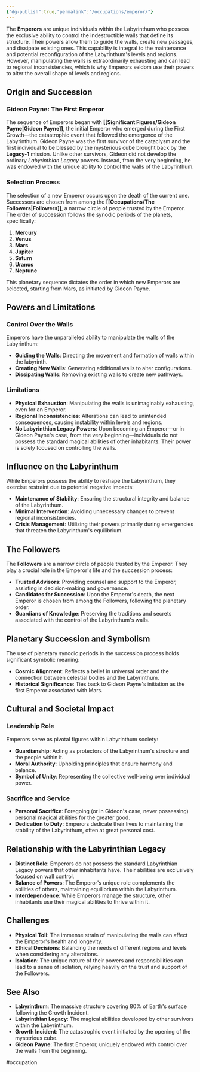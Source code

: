 ```yaml
---
{"dg-publish":true,"permalink":"/occupations/emperor/"}
---
```


The **Emperors** are unique individuals within the Labyrinthum who possess the exclusive ability to control the indestructible walls that define its structure. Their powers allow them to guide the walls, create new passages, and dissipate existing ones. This capability is integral to the maintenance and potential reconfiguration of the Labyrinthum's levels and regions. However, manipulating the walls is extraordinarily exhausting and can lead to regional inconsistencies, which is why Emperors seldom use their powers to alter the overall shape of levels and regions.

## Origin and Succession

### Gideon Payne: The First Emperor

The sequence of Emperors began with **[[Significant Figures/Gideon Payne\|Gideon Payne]]**, the initial Emperor who emerged during the First Growth—the catastrophic event that followed the emergence of the Labyrinthum. Gideon Payne was the first survivor of the cataclysm and the first individual to be blessed by the mysterious cube brought back by the **Legacy-1** mission. Unlike other survivors, Gideon did not develop the ordinary _Labyrinthian Legacy_ powers. Instead, from the very beginning, he was endowed with the unique ability to control the walls of the Labyrinthum.

### Selection Process

The selection of a new Emperor occurs upon the death of the current one. Successors are chosen from among the **[[Occupations/The Followers\|Followers]]**, a narrow circle of people trusted by the Emperor. The order of succession follows the synodic periods of the planets, specifically:

1. **Mercury**
2. **Venus**
3. **Mars**
4. **Jupiter**
5. **Saturn**
6. **Uranus**
7. **Neptune**

This planetary sequence dictates the order in which new Emperors are selected, starting from Mars, as initiated by Gideon Payne.

## Powers and Limitations

### Control Over the Walls

Emperors have the unparalleled ability to manipulate the walls of the Labyrinthum:

- **Guiding the Walls**: Directing the movement and formation of walls within the labyrinth.
- **Creating New Walls**: Generating additional walls to alter configurations.
- **Dissipating Walls**: Removing existing walls to create new pathways.

### Limitations

- **Physical Exhaustion**: Manipulating the walls is unimaginably exhausting, even for an Emperor.
- **Regional Inconsistencies**: Alterations can lead to unintended consequences, causing instability within levels and regions.
- **No Labyrinthian Legacy Powers**: Upon becoming an Emperor—or in Gideon Payne's case, from the very beginning—individuals do not possess the standard magical abilities of other inhabitants. Their power is solely focused on controlling the walls.

## Influence on the Labyrinthum

While Emperors possess the ability to reshape the Labyrinthum, they exercise restraint due to potential negative impacts:

- **Maintenance of Stability**: Ensuring the structural integrity and balance of the Labyrinthum.
- **Minimal Intervention**: Avoiding unnecessary changes to prevent regional inconsistencies.
- **Crisis Management**: Utilizing their powers primarily during emergencies that threaten the Labyrinthum's equilibrium.

## The Followers

The **Followers** are a narrow circle of people trusted by the Emperor. They play a crucial role in the Emperor's life and the succession process:

- **Trusted Advisors**: Providing counsel and support to the Emperor, assisting in decision-making and governance.
- **Candidates for Succession**: Upon the Emperor's death, the next Emperor is chosen from among the Followers, following the planetary order.
- **Guardians of Knowledge**: Preserving the traditions and secrets associated with the control of the Labyrinthum's walls.

## Planetary Succession and Symbolism

The use of planetary synodic periods in the succession process holds significant symbolic meaning:

- **Cosmic Alignment**: Reflects a belief in universal order and the connection between celestial bodies and the Labyrinthum.
- **Historical Significance**: Ties back to Gideon Payne's initiation as the first Emperor associated with Mars.

## Cultural and Societal Impact

### Leadership Role

Emperors serve as pivotal figures within Labyrinthum society:

- **Guardianship**: Acting as protectors of the Labyrinthum's structure and the people within it.
- **Moral Authority**: Upholding principles that ensure harmony and balance.
- **Symbol of Unity**: Representing the collective well-being over individual power.

### Sacrifice and Service

- **Personal Sacrifice**: Foregoing (or in Gideon's case, never possessing) personal magical abilities for the greater good.
- **Dedication to Duty**: Emperors dedicate their lives to maintaining the stability of the Labyrinthum, often at great personal cost.

## Relationship with the Labyrinthian Legacy

- **Distinct Role**: Emperors do not possess the standard Labyrinthian Legacy powers that other inhabitants have. Their abilities are exclusively focused on wall control.
- **Balance of Powers**: The Emperor's unique role complements the abilities of others, maintaining equilibrium within the Labyrinthum.
- **Interdependence**: While Emperors manage the structure, other inhabitants use their magical abilities to thrive within it.

## Challenges

- **Physical Toll**: The immense strain of manipulating the walls can affect the Emperor's health and longevity.
- **Ethical Decisions**: Balancing the needs of different regions and levels when considering any alterations.
- **Isolation**: The unique nature of their powers and responsibilities can lead to a sense of isolation, relying heavily on the trust and support of the Followers.

## See Also

- **Labyrinthum**: The massive structure covering 80% of Earth's surface following the Growth Incident.
- **Labyrinthian Legacy**: The magical abilities developed by other survivors within the Labyrinthum.
- **Growth Incident**: The catastrophic event initiated by the opening of the mysterious cube.
- **Gideon Payne**: The first Emperor, uniquely endowed with control over the walls from the beginning.



#occupation 